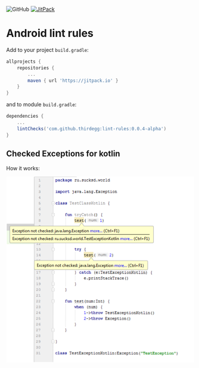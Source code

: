 ![GitHub](https://img.shields.io/github/license/thirdegg/lint-rules.svg)
[![JitPack](https://jitpack.io/v/thirdegg/lint-rules.svg)](https://jitpack.io/#thirdegg/lint-rules)
# Android lint rules

Add to your project ```build.gradle```:

```gradle
allprojects {
    repositories {
        ...
        maven { url 'https://jitpack.io' }
    }
}
```

and to module ```build.gradle```:

```gradle
dependencies {
    ...
    lintChecks('com.github.thirdegg:lint-rules:0.0.4-alpha')
}
```

## Checked Exceptions for kotlin
How it works:

![](checked-exceptions.png)